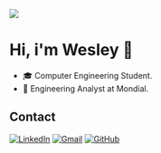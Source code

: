 ![](https://komarev.com/ghpvc/?username=Wesley-Nascimentoo&color=006bed)

# Hi, i'm Wesley :wave:

- 🎓 Computer Engineering Student.
- 💼 Engineering Analyst at Mondial.

## Contact

[![LinkedIn](https://img.shields.io/badge/-LinkedIn-0A66C2?style=flat&logo=linkedin&logoColor=white)](https://www.linkedin.com/in/wesley-nascimento-260486303)
[![Gmail](https://img.shields.io/badge/-Gmail-D14836?style=flat&logo=gmail&logoColor=white)](mailto:wesleynascimento.tech@gmail.com)
[![GitHub](https://img.shields.io/badge/-GitHub-181717?style=flat&logo=github&logoColor=white)](https://github.com/Wesley-Nascimentoo)
